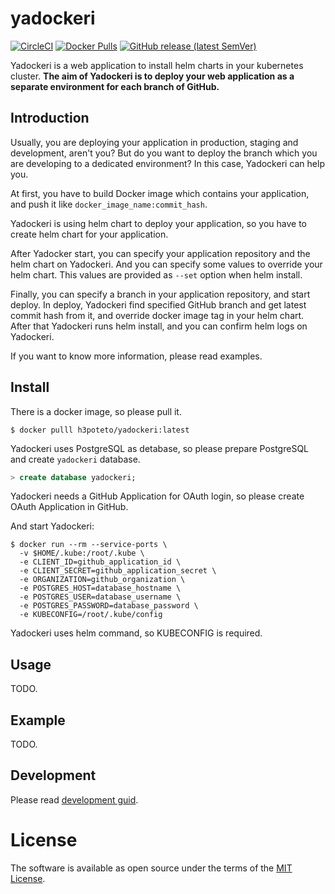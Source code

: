 # yadockeri
[![CircleCI](https://circleci.com/gh/h3poteto/yadockeri.svg?style=svg)](https://circleci.com/gh/h3poteto/yadockeri)
[![Docker Pulls](https://img.shields.io/docker/pulls/h3poteto/yadockeri)](https://hub.docker.com/r/h3poteto/yadockeri)
[![GitHub release (latest SemVer)](https://img.shields.io/github/v/release/h3poteto/yadockeri)](https://github.com/h3poteto/yadockeri/releases)

Yadockeri is a web application to install helm charts in your kubernetes cluster.
**The aim of Yadockeri is to deploy your web application as a separate environment for each branch of GitHub.**


## Introduction
Usually, you are deploying your application in production, staging and development, aren't you?
But do you want to deploy the branch which you are developing to a dedicated environment? In this case, Yadockeri can help you.

At first, you have to build Docker image which contains your application, and push it like `docker_image_name:commit_hash`.

Yadockeri is using helm chart to deploy your application, so you have to create helm chart for your application.

After Yadocker start, you can specify your application repository and the helm chart on Yadockeri.
And you can specify some values to override your helm chart. This values are provided as `--set` option when helm install.

Finally, you can specify a branch in your application repository, and start deploy. In deploy, Yadockeri find specified GitHub branch and get latest commit hash from it, and override docker image tag in your helm chart. After that Yadockeri runs helm install, and you can confirm helm logs on Yadockeri.

If you want to know more information, please read examples.

## Install
There is a docker image, so please pull it.

```
$ docker pulll h3poteto/yadockeri:latest
```

Yadockeri uses PostgreSQL as detabase, so please prepare PostgreSQL and create `yadockeri` database.

```sql
> create database yadockeri;
```

Yadockeri needs a GitHub Application for OAuth login, so please create OAuth Application in GitHub.

And start Yadockeri:

```
$ docker run --rm --service-ports \
  -v $HOME/.kube:/root/.kube \
  -e CLIENT_ID=github_application_id \
  -e CLIENT_SECRET=github_application_secret \
  -e ORGANIZATION=github_organization \
  -e POSTGRES_HOST=database_hostname \
  -e POSTGRES_USER=database_username \
  -e POSTGRES_PASSWORD=database_password \
  -e KUBECONFIG=/root/.kube/config
```

Yadockeri uses helm command, so KUBECONFIG is required.

## Usage
TODO.

## Example
TODO.

## Development
Please read [development guid](DEVELOPMENT.md).

# License
The software is available as open source under the terms of the [MIT License](https://opensource.org/licenses/MIT).

